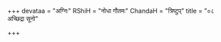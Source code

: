 +++
devataa = "अग्निः"
RShiH = "नोधा गौतमः"
ChandaH = "त्रिष्टुप्"
title = "०८ अच्छिद्रा सूनो"

+++
